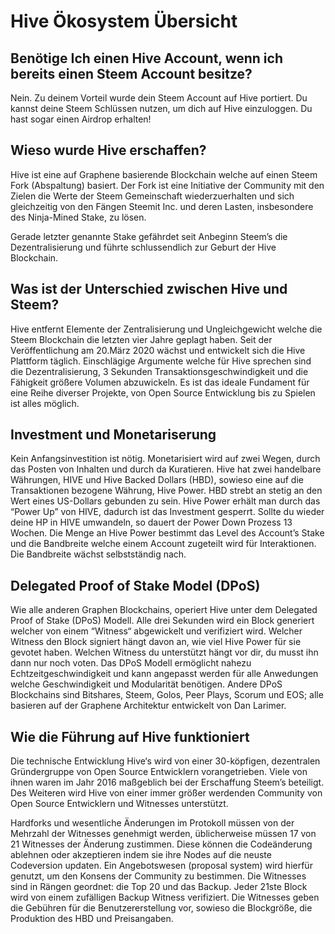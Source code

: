 # Hive Ökosystem Übersicht

## Benötige Ich einen Hive Account, wenn ich bereits einen Steem Account besitze?
Nein. Zu deinem Vorteil wurde dein Steem Account auf Hive portiert. Du kannst deine Steem Schlüssen nutzen, um dich auf Hive einzuloggen. Du hast sogar einen Airdrop erhalten!

## Wieso wurde Hive erschaffen?
Hive ist eine auf Graphene basierende Blockchain welche auf einen Steem Fork (Abspaltung) basiert. Der Fork ist eine Initiative der Community mit den Zielen die Werte der Steem Gemeinschaft wiederzuerhalten und sich gleichzeitig von den Fängen Steemit Inc. und deren Lasten, insbesondere des Ninja-Mined Stake, zu lösen. 

Gerade letzter genannte Stake gefährdet seit Anbeginn Steem’s die Dezentralisierung und führte schlussendlich zur Geburt der Hive Blockchain.

## Was ist der Unterschied zwischen Hive und Steem?
Hive entfernt Elemente der Zentralisierung und Ungleichgewicht welche die Steem Blockchain die letzten vier Jahre geplagt haben. Seit der Veröffentlichung am 20.März 2020 wächst und entwickelt sich die Hive Plattform täglich. Einschlägige Argumente welche für Hive sprechen sind die Dezentralisierung, 3 Sekunden Transaktionsgeschwindigkeit und die Fähigkeit größere Volumen abzuwickeln.
Es ist das ideale Fundament für eine Reihe diverser Projekte, von Open Source Entwicklung bis zu Spielen ist alles möglich. 

## Investment und Monetariserung
Kein Anfangsinvestition ist nötig. Monetarisiert wird auf zwei Wegen, durch das Posten von Inhalten und durch da Kuratieren. Hive hat zwei handelbare Währungen, HIVE und Hive Backed Dollars (HBD), sowieso eine auf die Transaktionen bezogene Währung, Hive Power. HBD strebt an stetig an den Wert eines US-Dollars gebunden zu sein. Hive Power erhält man durch das “Power Up” von HIVE, dadurch ist das Investment gesperrt. Sollte du wieder deine HP in HIVE umwandeln, so dauert der Power Down Prozess 13 Wochen. Die Menge an Hive Power bestimmt das Level des Account’s Stake und die Bandbreite welche einem Account zugeteilt wird für Interaktionen. Die Bandbreite wächst selbstständig nach.

## Delegated Proof of Stake Model (DPoS)
Wie alle anderen Graphen Blockchains, operiert Hive unter dem Delegated Proof of Stake (DPoS) Modell. Alle drei Sekunden wird ein Block generiert welcher von einem “Witness“ abgewickelt und verifiziert wird. Welcher Witness den Block signiert hängt davon an, wie viel Hive Power für sie gevotet haben. Welchen Witness du unterstützt hängt vor dir, du musst ihn dann nur noch voten. Das DPoS Modell ermöglicht nahezu Echtzeitgeschwindigkeit und kann angepasst werden für alle Anwedungen welche Geschwindigkeit und Modularität benötigen. Andere DPoS Blockchains sind Bitshares, Steem, Golos, Peer Plays, Scorum und EOS; alle basieren auf der Graphene Architektur entwickelt von Dan Larimer.

## Wie die Führung auf Hive funktioniert
Die technische Entwicklung Hive‘s wird von einer 30-köpfigen, dezentralen Gründergruppe von Open Source Entwicklern vorangetrieben. Viele von ihnen waren im Jahr 2016 maßgeblich bei der Erschaffung Steem’s beteiligt. Des Weiteren wird Hive von einer immer größer werdenden Community von Open Source Entwicklern und Witnesses unterstützt.

Hardforks und wesentliche Änderungen im Protokoll müssen von der Mehrzahl der Witnesses genehmigt werden, üblicherweise müssen 17 von 21 Witnesses der Änderung zustimmen. Diese können die Codeänderung ablehnen oder akzeptieren indem sie ihre Nodes auf die neuste Codeversion updaten. Ein Angebotswesen (proposal system) wird hierfür genutzt, um den Konsens der Community zu bestimmen. Die Witnesses sind in Rängen geordnet: die Top 20 und das Backup. Jeder 21ste Block wird von einem zufälligen Backup Witness verifiziert. Die Witnesses geben die Gebühren für die Benutzererstellung vor, sowieso die Blockgröße, die Produktion des HBD und Preisangaben. 
